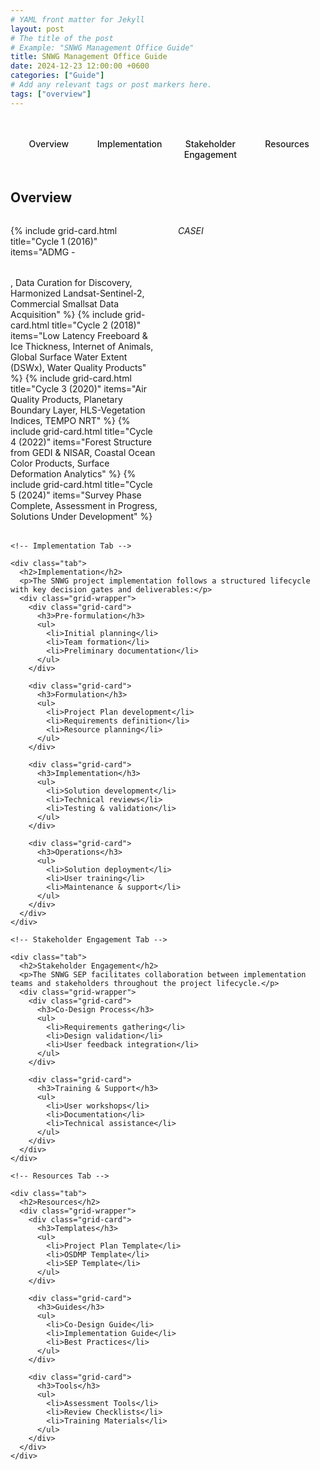 ```yaml
---
# YAML front matter for Jekyll
layout: post
# The title of the post
# Example: "SNWG Management Office Guide"
title: SNWG Management Office Guide
date: 2024-12-23 12:00:00 +0600
categories: ["Guide"]
# Add any relevant tags or post markers here.
tags: ["overview"]
---
```

<div class="tabs-wrapper">
  <input type="radio" name="tabs" id="tab1" checked="checked">
  <input type="radio" name="tabs" id="tab2">
  <input type="radio" name="tabs" id="tab3">
  <input type="radio" name="tabs" id="tab4">
 
  <div class="tabs-nav">
    <label for="tab1">Overview</label>
    <label for="tab2">Implementation</label>
    <label for="tab3">Stakeholder Engagement</label>
    <label for="tab4">Resources</label>
  </div>

  <div class="tabs-content">
    <!-- Overview Tab -->
    <div class="tab">
      <h2>Overview</h2>
      <div class="grid-wrapper">
        {% include grid-card.html title="Cycle 1 (2016)" items="ADMG - <em>CASEI</em>, Data Curation for Discovery, Harmonized Landsat-Sentinel-2, Commercial Smallsat Data Acquisition" %}
        {% include grid-card.html title="Cycle 2 (2018)" items="Low Latency Freeboard & Ice Thickness, Internet of Animals, Global Surface Water Extent (DSWx), Water Quality Products" %}
        {% include grid-card.html title="Cycle 3 (2020)" items="Air Quality Products, Planetary Boundary Layer, HLS-Vegetation Indices, TEMPO NRT" %}
        {% include grid-card.html title="Cycle 4 (2022)" items="Forest Structure from GEDI & NISAR, Coastal Ocean Color Products, Surface Deformation Analytics" %}
        {% include grid-card.html title="Cycle 5 (2024)" items="Survey Phase Complete, Assessment in Progress, Solutions Under Development" %}
      </div>
    </div>

    <!-- Implementation Tab -->

    <div class="tab">
      <h2>Implementation</h2>
      <p>The SNWG project implementation follows a structured lifecycle with key decision gates and deliverables:</p>
      <div class="grid-wrapper">
        <div class="grid-card">
          <h3>Pre-formulation</h3>
          <ul>
            <li>Initial planning</li>
            <li>Team formation</li>
            <li>Preliminary documentation</li>
          </ul>
        </div>

        <div class="grid-card">
          <h3>Formulation</h3>
          <ul>
            <li>Project Plan development</li>
            <li>Requirements definition</li>
            <li>Resource planning</li>
          </ul>
        </div>

        <div class="grid-card">
          <h3>Implementation</h3>
          <ul>
            <li>Solution development</li>
            <li>Technical reviews</li>
            <li>Testing & validation</li>
          </ul>
        </div>

        <div class="grid-card">
          <h3>Operations</h3>
          <ul>
            <li>Solution deployment</li>
            <li>User training</li>
            <li>Maintenance & support</li>
          </ul>
        </div>
      </div>
    </div>

    <!-- Stakeholder Engagement Tab -->

    <div class="tab">
      <h2>Stakeholder Engagement</h2>
      <p>The SNWG SEP facilitates collaboration between implementation teams and stakeholders throughout the project lifecycle.</p>
      <div class="grid-wrapper">
        <div class="grid-card">
          <h3>Co-Design Process</h3>
          <ul>
            <li>Requirements gathering</li>
            <li>Design validation</li>
            <li>User feedback integration</li>
          </ul>
        </div>

        <div class="grid-card">
          <h3>Training & Support</h3>
          <ul>
            <li>User workshops</li>
            <li>Documentation</li>
            <li>Technical assistance</li>
          </ul>
        </div>
      </div>
    </div>

    <!-- Resources Tab -->
    
    <div class="tab">
      <h2>Resources</h2>
      <div class="grid-wrapper">
        <div class="grid-card">
          <h3>Templates</h3>
          <ul>
            <li>Project Plan Template</li>
            <li>OSDMP Template</li>
            <li>SEP Template</li>
          </ul>
        </div>

        <div class="grid-card">
          <h3>Guides</h3>
          <ul>
            <li>Co-Design Guide</li>
            <li>Implementation Guide</li>
            <li>Best Practices</li>
          </ul>
        </div>

        <div class="grid-card">
          <h3>Tools</h3>
          <ul>
            <li>Assessment Tools</li>
            <li>Review Checklists</li>
            <li>Training Materials</li>
          </ul>
        </div>
      </div>
    </div>
  </div>
</div>

<style>
.tabs-wrapper {
  margin: 2rem 0;
}

.tabs-wrapper input[type="radio"] {
  display: none;
}

.tabs-nav {
  display: flex;
  border-bottom: 2px solid var(--border-color);
  margin-bottom: 2rem;
}

.tabs-nav label {
  flex: 1;
  padding: 1rem;
  text-align: center;
  cursor: pointer;
  color: var(--text-color);
  font-weight: 500;
  transition: all 0.3s ease;
}

.tabs-nav label:hover {
  color: var(--link-color);
}

.tabs-content .tab {
  display: none;
}

#tab1:checked ~ .tabs-content .tab:nth-child(1),
#tab2:checked ~ .tabs-content .tab:nth-child(2),
#tab3:checked ~ .tabs-content .tab:nth-child(3),
#tab4:checked ~ .tabs-content .tab:nth-child(4) {
  display: block;
}

#tab1:checked ~ .tabs-nav label:nth-of-type(1),
#tab2:checked ~ .tabs-nav label:nth-of-type(2),
#tab3:checked ~ .tabs-nav label:nth-of-type(3),
#tab4:checked ~ .tabs-nav label:nth-of-type(4) {
  color: var(--link-color);
  border-bottom: 2px solid var(--link-color);
  margin-bottom: -2px;
}

.grid-wrapper {
  display: grid;
  grid-template-columns: repeat(2, 1fr);
  gap: 2rem;
  margin: 2rem 0;
}

.grid-card {
  background: var(--card-bg);
  border: 1px solid var(--border-color);
  border-radius: 8px;
  padding: 1.5rem;
  box-shadow: 0 2px 4px rgba(0, 0, 0, 0.1);
  transition: transform 0.2s ease;
}

.grid-card:hover {
  transform: translateY(-2px);
  box-shadow: 0 4px 8px rgba(0, 0, 0, 0.15);
}

h3 {
  margin: 0 0 1rem 0;
  color: var(--heading-color);
  font-size: 1.25rem;
}

ul {
  list-style-type: disc;
  padding-left: 1.5rem;
  margin: 0;
}

li {
  margin: 0.75rem 0;
  padding-left: 0.5rem;
  line-height: 1.4;
}

.lead-text {
  font-size: 1.2rem;
  margin-bottom: 2rem;
  color: var(--text-muted);
  text-align: center;
}

@media (max-width: 768px) {
  .grid-wrapper {
    grid-template-columns: 1fr;
  }
}
</style>

